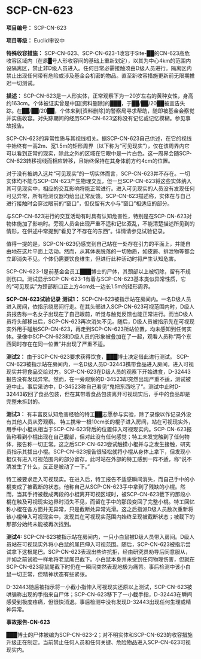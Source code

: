 # SCP-CN-623

**项目编号：** SCP-CN-623

**项目等级：** Euclid审议中

**特殊收容措施：** SCP-CN-623、SCP-CN-623-1收容于Site-██的CN-623高危收容区域内（在原█号人形收容间的基础上重新划定），以其为中心4km的范围内设隔离区，禁止非D级人员进入。任何日常必需接触须由D级人员进行。隔离区内禁止出现任何带有危险或涉及基金会机密的物品。直至新收容措施更新前无限期推迟一切测试。

**描述：** SCP-CN-623是一人形实体，正常观察下为一20岁左右的黄种女性，身高约163cm。个体被证实曾是中国[资料删除]的███，于██/██/20██被宣告失踪。在██/██/20██，个体来到[资料删除]的警察局寻求帮助，随即被基金会察觉并实施收容。对失踪期间的经历SCP-CN-623坚称没有记忆或记忆模糊。参见事故报告。

SCP-CN-623的异常性质与其视线相关。据SCP-CN-623自己供述，在它的视线中始终有一高2m、宽1.5m的矩形周界（以下称为“可见现实”），仅在该周界内它可以看到正常的现实，除此之外的区域在它眼中是一片白色。这一周界会随SCP-CN-623转移视线而相应转移，且始终保持在其身体前方约4cm的位置。

对于没有被纳入这片“可见现实”的一切实体而言，SCP-CN-623并不存在。一切实体均不能与SCP-CN-623产生物理交互，但一旦SCP-CN-623将这些实体纳入其可见现实中，相应的交互影响将能正常进行。进入可见现实的人员没有发现任何可见异常，所有检测仪器均给出正常反馈。SCP-CN-623描述称，实体在与自己进行接触时会穿过眼前的“窗口”，但仅留有大小与”窗口”相适应的部分。

与SCP-CN-623进行的交互活动有时具有认知危害性，特别是在SCP-CN-623对物体施加了影响时。旁观人员会出现严重不适和记忆紊乱，不能清楚描述所见到的情形，在供述中常提到“看见了不存在的东西”。详情请参见试验记录。

值得一提的是，SCP-CN-623仍感觉到自己站在一处存在引力的平面上，并能自由地在这片平面上活动。然而，从其体表脱落的一切物质，如皮屑、排泄物等都会立即消失不见。个体仍需要饮食维生，但进行此种活动时将产生认知危害。

SCP-CN-623-1是前基金会员工███博士的尸体，其颈部以上被切除，留有不规则伤口。测试显示SCP-CN-623-1有着与SCP-CN-623基本类似异常性质，它的“可见现实”为颈部断口正上方4cm处一边长1.5m的矩形周界。

**SCP-CN-623试验记录** 
**测试1：** SCP-CN-623被指示站在房间内。一名D级人员进入房间，依指示绕房间行走。在其头部进入SCP-CN-623可视范围内时，D级人员报告称一名女子出现在了自己眼前，听觉与触觉反馈也能正常进行。而当D级人员将头部移出后，SCP-CN-623再次消失不见。随后，D级人员被指示先在可视现实外用手碰触SCP-CN-623，再走到SCP-CN-623所站位置，均未感知到任何实体。录像中SCP-CN-623和D级人员的形象被叠加在了一起，观看人员称“两个东西同时存在在同一位置”并出现了严重不适。

**测试2：** 由于SCP-CN-623要求获得饮食，███博士决定借此进行测试。
SCP-CN-623被指示站在房间内，一名D级人员D-32443携带食品进入房间，进入可视现实并将食品交给对方。SCP-CN-623在D级人员的观察下开始进食，D-32443报告没有发现异常。然而，在一旁观察的D-34523却突然出现严重不适，测试被迫中止。事后采访中，D-34523称自己看见“鬼把东西吃了”。测试中止时D-32443取回了食品包装，但在其带着食品包装离开可视现实后，手中的食品却是完整未拆封的。

**测试3：** 有丰富反认知危害经验的特工██志愿参与实验，除了录像以作记录外没有其他人员从旁观察。
特工携带一根10cm长的棍子进入房间，站在可视现实外，用手中小棍从相当于SCP-CN-623背后的位置伸入可视现实内。SCP-CN-623报告称看到小棍出现在自己腹部，但对此没有任何感觉；特工未发觉触到了任何物体，报告称一切正常。这之后SCP-CN-623尝试触摸小棍并与之发生接触，研究员指示其拔出小棍。SCP-CN-623报告很轻松就将小棍从身体上拿下，但发现小棍仅有进入可视范围内的部分留存。此时站在外部的特工感到一阵不适，称“说不清发生了什么，反正是被动了一下。”

特工被要求走入可视现实。在进入后，特工报告不适感瞬间消失，而自己手中的小棍变成了被截断的状态。他称自己从SCP-CN-623手中拿到了残缺的小棍。然而，当其手持被截成两段的小棍离开可视区域时，被SCP-CN-623截下的那段小棍在触及可视现实边界时消失不见，而留在手中的那段变回了完整小棍。特工回忆称小棍在各方面并无异常，只是截断处异常光滑。这之后指派D级人员数次重新将该小棍伸入可视现实中，发现其在可视现实范围内始终呈现被截断状态；被截下的那部分始终未能被再次找到。

**测试4:** SCP-CN-623被指示站在房间内，一只小白鼠被D级人员带入房间。D级人员站在可视现实外将小白鼠的尾巴伸入可视范围。随后，SCP-CN-623被指示尝试拿下这根尾巴。SCP-CN-623表现出些许抗拒，经由研究员劝导后同意服从，并如之前试验一样地将老鼠尾巴截下。小白鼠本身并未受到任何物理伤害，但就在SCP-CN-623将鼠尾截下时仍在一瞬间突然表现地极为痛苦。事后检测中该小白鼠一切正常，但精神状态有些紧张。

D-32443随后被指示将一小截小指伸入可视现实还原以上测试，SCP-CN-623被哄骗称出现的手指来自尸体；SCP-CN-623移下了一小截手指，D-32443在瞬间感受到极度疼痛，但很快消退。事后检测中没有发现D-32443出现任何生理或精神异常。

**事故报告-CN-623** 


███博士的尸体被编为SCP-CN-623-2；对不明实体和SCP-CN-623的收容措施升级正在制定。当前禁止任何人员和任何关键、危险物品进入SCP-CN-623可视现实内。


